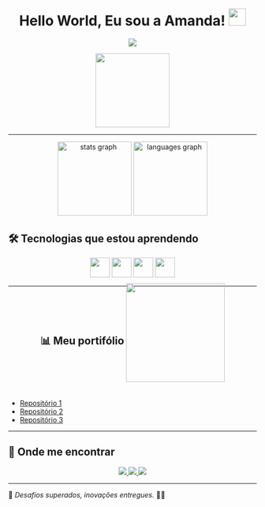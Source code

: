 <h1 align="center"><b>Hello World, Eu sou a Amanda! </b><img src="https://media.giphy.com/media/hvRJCLFzcasrR4ia7z/giphy.gif" width="35"></h1>

<!--  -->
<p align="center">
  <a href="https://github.com/DenverCoder1/readme-typing-svg">
    <img src="https://readme-typing-svg.herokuapp.com?font=Time+New+Roman&color=800020&size=25&center=true&vCenter=true&width=600&height=100&lines=Aluna+do+SESI-SENAI;+Desenvolvimento+de+Sistemas+🤍">
  </a>
</p>

<!-- ✅ Imagem centralizada corretamente -->
<p align="center">
    <img src="https://github.com/user-attachments/assets/e6335e6d-6062-474c-a7cb-61e06db15187" width="150px">
</p>

---

<div align="center">
  <img src="https://github-readme-stats.vercel.app/api?username=amandaatts&hide_title=false&hide_rank=false&show_icons=true&include_all_commits=true&count_private=true&disable_animations=false&theme=moltack&locale=pt-br&hide_border=false&order=1" height="150" alt="stats graph"  />
  <img src="https://github-readme-stats.vercel.app/api/top-langs?username=amandaatts&locale=en&hide_title=false&layout=compact&card_width=320&langs_count=5&theme=moltack&hide_border=false&order=2&custom_title=Linguagens%20mais%20usadas" height="150" alt="languages graph"  />
</div>

## 🛠️ Tecnologias que estou aprendendo  
<p align="center">
  <img src="https://cdn.jsdelivr.net/gh/devicons/devicon/icons/html5/html5-original.svg" height="40"/>
  <img src="https://cdn.jsdelivr.net/gh/devicons/devicon/icons/css3/css3-original.svg" height="40"/>
  <img src="https://cdn.jsdelivr.net/gh/devicons/devicon/icons/javascript/javascript-original.svg" height="40"/>
  <img src="https://cdn.jsdelivr.net/gh/devicons/devicon/icons/java/java-original.svg" height="40"/>
</p>

---
<div align="center">
  <h2 style="display: inline-block; vertical-align: middle; margin: 0;">📊 Meu portifólio</h2>
  <img src="https://github.com/user-attachments/assets/c4584001-f459-44f9-a92a-de61c6ea3027" width="200px" style="display: inline-block; vertical-align: middle; position: relative; top: -20px;">
</div>


* [Repositório 1](https://github.com/amandaatts/repositorio1)
* [Repositório 2](https://github.com/amandaatts/repositorio2)
* [Repositório 3](https://github.com/amandaatts/repositorio3)




---

## 📱 Onde me encontrar  
<p align="center">
  <a href="https://instagram.com/seu-usuario">
    <img src="https://img.shields.io/badge/Instagram-E4405F?style=for-the-badge&logo=instagram&logoColor=white">
  </a>  
  <a href="https://www.linkedin.com/in/seu-usuario">
    <img src="https://img.shields.io/badge/LinkedIn-0077B5?style=for-the-badge&logo=linkedin&logoColor=white">
  </a>  
  <a href="https://github.com/seu-usuario">
    <img src="https://img.shields.io/badge/GitHub-100000?style=for-the-badge&logo=github&logoColor=white">
  </a>  
</p>

---

💖 *Desafios superados, inovações entregues.* 🎀✨
